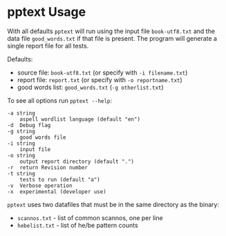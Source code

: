 # pptext Usage

With all defaults `pptext` will run using the input file `book-utf8.txt`
and the data file `good_words.txt` if that file is present. The program
will generate a single report file for all tests.

Defaults:
* source file: `book-utf8.txt` (or specify with `-i filename.txt`)
* report file: `report.txt` (or specify with `-o reportname.txt`)
* good words list: `good_words.txt` (`-g otherlist.txt`)

To see all options run `pptext --help`:

    -a string
        aspell wordlist language (default "en")
    -d  Debug flag
    -g string
        good words file
    -i string
        input file
    -o string
        output report directory (default ".")
    -r  return Revision number
    -t string
        tests to run (default "a")
    -v  Verbose operation
    -x  experimental (developer use)

`pptext` uses two datafiles that must be in the same directory as the binary:
* `scannos.txt` - list of common scannos, one per line
* `hebelist.txt` -  list of he/be pattern counts
